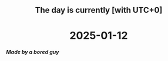 <h2 align=center>The day is currently [with UTC+0]</h2>
<h1 align=center><!--TIME BEGIN-->2025-01-12<!--TIME END--></h1>
<h5>Made by a bored guy</h5>
